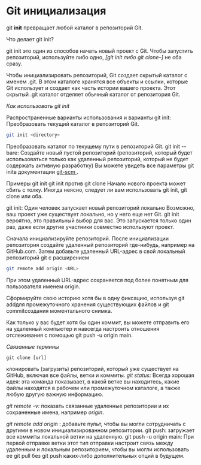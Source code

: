 # Git инициализация

git **init** превращает любой каталог в репозиторий Git.

Что делает git init?

git init это один из способов начать новый проект с Git. Чтобы запустить репозиторий, используйте либо одно, *[git init либо git clone–]* не оба сразу.

Чтобы инициализировать репозиторий, Git создает скрытый каталог с именем .git. В этом каталоге хранятся все объекты и ссылки, которые Git использует и создает как часть истории вашего проекта. Этот скрытый .git каталог отделяет обычный каталог от репозитория Git.

*Как использовать git init*

Распространенные варианты использования и варианты 
git init: 
Преобразовать текущий каталог в репозиторий Git.
```bash
git init <directory>
```
Преобразовать каталог по текущему пути в репозиторий Git.
git init --bare: Создайте новый пустой репозиторий (репозиторий, который будет использоваться только как удаленный репозиторий, который не будет содержать активную разработку)
Вы можете увидеть все параметры git initв документации [git-scm ](https://git-scm.com/docs/git-init).

Примеры git init
git init против git clone
Начало нового проекта может сбить с толку. Иногда неясно, следует ли вам использовать git init, git clone или оба.

git init: Один человек запускает новый репозиторий локально
Возможно, ваш проект уже существует локально, но у него еще нет Git. git init вероятно, это правильный выбор для вас. Это запускается только один раз, даже если другие участники совместно используют проект.

Сначала инициализируйте репозиторий.
После инициализации репозитория создайте удаленный репозиторий где-нибудь, например на GitHub.com.
Затем добавьте удаленный URL-адрес в свой локальный репозиторий git с расширением  
```bash
git remote add origin <URL>
```
 При этом удаленный URL-адрес сохраняется под более понятным для пользователя именем origin.
 
 Сформируйте свою историю хотя бы в одну фиксацию, используя git addдля промежуточного хранения существующих файлов и git commitсоздания моментального снимка.

Как только у вас будет хотя бы один коммит, вы можете отправить его на удаленный компьютер и навсегда настроить отношения отслеживания с помощью git push -u origin main.

*Связанные термины*
```
git clone [url]
``` 
 клонировать (загрузить) репозиторий, который уже существует на GitHub, включая все файлы, ветки и коммиты.
*git status:*
 Всегда хорошая идея: эта команда показывает, в какой ветке вы находитесь, какие файлы находятся в рабочем или промежуточном каталоге, а также любую другую важную информацию.

*git remote -v:* показать связанные удаленные репозитории и их сохраненные имена, например *origin*.

*git remote add origin <url>*: добавьте пульт, чтобы вы могли сотрудничать с другими в новом инициализированном репозитории.
git push: загружает все коммиты локальной ветки на удаленную.
git push -u origin main: 
При первой отправке ветки этот тип отправки настроит связь между удаленным и локальным репозиторием, чтобы вы могли использовать ее git pull без git push каких-либо дополнительных опций в будущем.